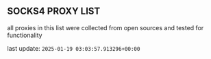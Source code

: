 ## SOCKS4 PROXY LIST

all proxies in this list were collected from open sources and tested for functionality

last update: `2025-01-19 03:03:57.913296+00:00`
